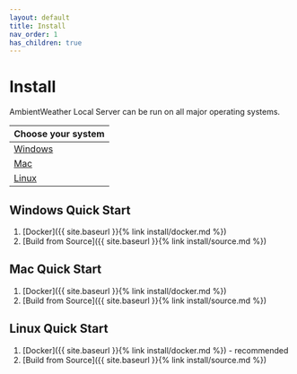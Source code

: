 ```yaml
---
layout: default
title: Install
nav_order: 1
has_children: true
---
```


# Install

AmbientWeather Local Server can be run on all major operating systems.

| Choose your system |
|:-------------------|
| [Windows](#windows-quick-start) |
| [Mac](#mac-quick-start) |
| [Linux](#linux-quick-start) |

## Windows Quick Start

1. [Docker]({{ site.baseurl }}{% link install/docker.md %})
1. [Build from Source]({{ site.baseurl }}{% link install/source.md %})

## Mac Quick Start

1. [Docker]({{ site.baseurl }}{% link install/docker.md %})
1. [Build from Source]({{ site.baseurl }}{% link install/source.md %})

## Linux Quick Start

1. [Docker]({{ site.baseurl }}{% link install/docker.md %}) - recommended
1. [Build from Source]({{ site.baseurl }}{% link install/source.md %})